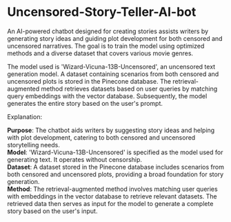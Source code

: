 # Uncensored-Story-Teller-AI-bot
An AI-powered chatbot designed for creating stories assists writers by generating story ideas and guiding plot development for both censored and uncensored narratives. The goal is to train the model using optimized methods and a diverse dataset that covers various movie genres.

The model used is 'Wizard-Vicuna-13B-Uncensored', an uncensored text generation model. A dataset containing scenarios from both censored and uncensored plots is stored in the Pinecone database. The retrieval-augmented method retrieves datasets based on user queries by matching query embeddings with the vector database. Subsequently, the model generates the entire story based on the user's prompt.

Explanation:

**Purpose**: The chatbot aids writers by suggesting story ideas and helping with plot development, catering to both censored and uncensored storytelling needs.<br />
**Model**: 'Wizard-Vicuna-13B-Uncensored' is specified as the model used for generating text. It operates without censorship.<br />
**Dataset**: A dataset stored in the Pinecone database includes scenarios from both censored and uncensored plots, providing a broad foundation for story generation.<br />
**Method**: The retrieval-augmented method involves matching user queries with embeddings in the vector database to retrieve relevant datasets. The retrieved data then serves as input for the model to generate a complete story based on the user's input.
